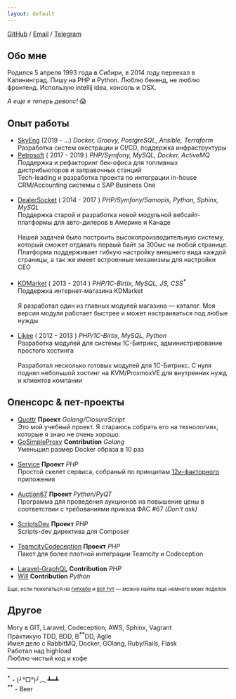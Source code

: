 ```yaml
---
layout: default
---
```


[GitHub](https://github.com/neronmoon) / [Email](mailto:alistar.neron@gmail.com) / [Telegram](https://t.me/neronmoon)<br>

## Обо мне
Родился 5 апреля 1993 года в Сибири, в 2014 году переехал в Калининград. Пишу на PHP и Python. Люблю бекенд, не люблю фронтенд. Использую intellij idea, консоль и OSX.

_А еще я теперь девопс!_ 😱

## Опыт работы
- [SkyEng](https://skyeng.ru) (2019 - ...) *Docker, Groovy, PostgreSQL, Ansible, Terraform*
Разработка систем окестрации и CI/CD, поддержка инфраструктуры
- [Petrosoft](http://petrosoftinc.com/) ( 2017 - 2019 ) *PHP/Symfony, MySQL, Docker, ActiveMQ*<br>
Поддержка и рефакторинг бек-офиса для топливных дистрибьюторов и заправочных станций<br>
Tech-leading и разработка проекта по интеграции in-house CRM/Accounting системы с SAP Business One<br><br>
- [DealerSocket](http://dealersocket.com/) ( 2014 - 2017 ) *PHP/Symfony/Samopis, Python, Sphinx, MySQL*<br>
Поддержка старой и разработка новой модульной вебсайт-платформы для авто-дилеров в Америке и Канаде<br><br>
Нашей задачей было построить высокопроизводительную систему, который сможет отдавать первый байт за 300мс на любой странице. <br>
Платформа поддерживает гибкую настройку внешнего вида каждой страницы, а так же имеет встроенные механизмы для настройки СЕО<br><br>
- [KDMarket](http://kdmarket.ru/) ( 2013 - 2014 ) *PHP/1C-Birtix, MySQL, JS, CSS<sup>**\***</sup>*<br>
Поддержка интернет-магазина KDMarket<br><br>
Я разработал один из главных модулей магазина &mdash; каталог.
Моя версия модуля работает быстрее и может настраиваться под любые нужды<br><br>
- [Likee](https://likee.ru/) ( 2012 - 2013 ) *PHP/1C-Birtix, MySQL, Python* <br>
Разработка модулей для системы 1С-Битрикс, администрирование простого хостинга<br><br>
Разработал несколько готовых модулей для 1С-Битрикс. С нуля поднял небольшой хостинг на KVM/ProxmoxVE для внутренних нужд и клиентов компании

## Опенсорс & пет-проекты
- [Quottr](https://github.com/neronmoon/quottr) **Проект** *Golang/ClosureScript* <br>
Это мой учебный проект. Я стараюсь собрать его на технологиях, которые я знаю не очень хорошо.
- [GoSimpleProxy](https://github.com/neoascetic/gosimpleproxy/pull/5) **Contribution** *Golang* <br>
Уменьшил размер Docker образа в 10 раз<br> <br>
- [Service](https://github.com/FridayLabs/service) **Проект** *PHP* <br>
Простой скелет сервиса, собраный по принципам [12и-факторного](http://12factor.net/) приложения<br><br>
- [Auction67](https://github.com/neronmoon/auction67) **Проект** *Python/PyQT* <br>
Программа для проведения аукционов на повышение цены в соответствии с требованиями приказа ФАС #67 *(Don't ask)* <br> <br>
- [ScriptsDev](https://github.com/neronmoon/scriptsdev) **Проект** *PHP* <br>
Scripts-dev директива для Composer <br><br>
- [TeamcityCodeception](https://github.com/neronmoon/TeamcityCodeception) **Проект** *PHP* <br>
Пакет для более плотной интеграции Teamcity и Codeception<br><br>
- [Laravel-GraphQL](https://github.com/Folkloreatelier/laravel-graphql/pull/96) **Contribution** *PHP*
- [Will](https://github.com/skoczen/will/pull/76) **Contribution**  *Python*

<small>Еще, если покопаться на [гитхабе](https://github.com/neronmoon) и [вот тут](https://github.com/fridaylabs) &mdash; можно найти еще немного моих поделок</small>

## Другое

Могу в GIT, Laravel, Codeception, AWS, Sphinx, Vagrant<br>
Практикую TDD, BDD, B<sup>**\***</sup><sup>**\***</sup>DD, Agile<br>
Имел дело с RabbitMQ, Docker, GOlang, Ruby/Rails, Flask<br>
Работал над highload<br>
Люблю чистый код и кофе<br>

------

<sup>**\***</sup> - (╯°□°)╯︵ ┻━┻ <br>
<sup>**\***</sup><sup>**\***</sup> - Beer
